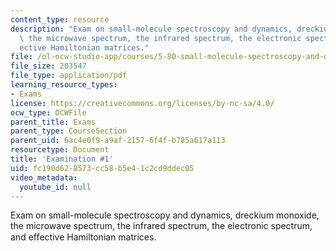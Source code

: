 ```yaml
---
content_type: resource
description: "Exam on small-molecule spectroscopy and dynamics, dreckium monoxide,\
  \ the microwave spectrum, the infrared spectrum, the electronic spectrum, and e\uFB00\
  ective Hamiltonian matrices."
file: /ol-ocw-studio-app/courses/5-80-small-molecule-spectroscopy-and-dynamics-fall-2008/fc190d628573cc58b5e41c2cd9ddec05_exam1_1978.pdf
file_size: 203547
file_type: application/pdf
learning_resource_types:
- Exams
license: https://creativecommons.org/licenses/by-nc-sa/4.0/
ocw_type: OCWFile
parent_title: Exams
parent_type: CourseSection
parent_uid: 6ac4e0f9-a9af-2157-6f4f-b785a617a113
resourcetype: Document
title: 'Examination #1'
uid: fc190d62-8573-cc58-b5e4-1c2cd9ddec05
video_metadata:
  youtube_id: null
---
```

Exam on small-molecule spectroscopy and dynamics, dreckium monoxide, the microwave spectrum, the infrared spectrum, the electronic spectrum, and eﬀective Hamiltonian matrices.